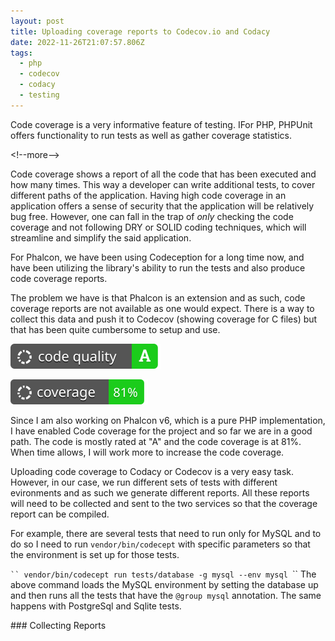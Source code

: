 ```yaml
---
layout: post
title: Uploading coverage reports to Codecov.io and Codacy
date: 2022-11-26T21:07:57.806Z
tags:
  - php
  - codecov
  - codacy
  - testing
---
```

C﻿ode coverage is a very informative feature of testing. IFor PHP, PHPUnit offers functionality to run tests as well as gather coverage statistics. 

<﻿!--more-->

C﻿ode coverage shows a report of all the code that has been executed and how many times. This way a developer can write additional tests, to cover different paths of the application. Having high code coverage in an application offers a sense of security that the application will be relatively bug free. However, one can fall in the trap of *only* checking the code coverage and not following DRY or SOLID coding techniques, which will streamline and simplify the said application.

F﻿or Phalcon, we have been using Codeception for a long time now, and have been utilizing the library's ability to run the tests and also produce code coverage reports.

The problem we have is that Phalcon is an extension and as such, code coverage reports are not available as one would expect. There is a way to collect this data and push it to Codecov (showing coverage for C files) but that has been quite cumbersome to setup and use.

![Codacy Code Quality](/assets/files/20221126-codacy-quality.svg)

![Codacy Code Coverage](/assets/files/20221126-codacy-coverage.svg)

S﻿ince I am also working on Phalcon v6, which is a pure PHP implementation, I have enabled Code coverage for the project and so far we are in a good path. The code is mostly rated at "A" and the code coverage is at 81%. When time allows, I will work more to increase the code coverage.

U﻿ploading code coverage to Codacy or Codecov is a very easy task. However, in our case, we run different sets of tests with different evironments and as such we generate different reports. All these reports will need to be collected and sent to the two services so that the coverage report can be compiled.

F﻿or example, there are several tests that need to run only for MySQL and to do so I need to run `vendor/bin/codecept` with specific parameters so that the environment is set up for those tests.

`﻿``
v﻿endor/bin/codecept run tests/database -g mysql --env mysql
`﻿``
T﻿he above command loads the MySQL environment by setting the database up and then runs all the tests that have the `@group mysql` annotation. The same happens with PostgreSql and Sqlite tests.

##﻿# Collecting Reports
